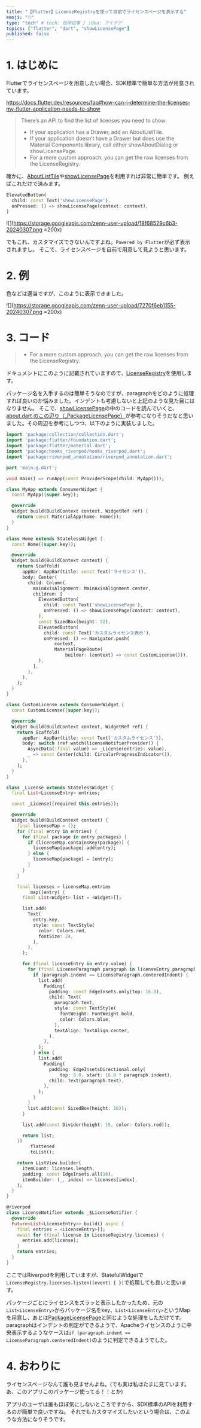 ```yaml
---
title: "【Flutter】LicenseRegistryを使って自前でライセンスページを表示する"
emoji: "⚾"
type: "tech" # tech: 技術記事 / idea: アイデア
topics: ["flutter", "dart", "showLicensePage"]
published: false
---
```


# 1. はじめに

Flutterでライセンスページを用意したい場合、SDK標準で簡単な方法が用意されています。

https://docs.flutter.dev/resources/faq#how-can-i-determine-the-licenses-my-flutter-application-needs-to-show

> There’s an API to find the list of licenses you need to show:
> - If your application has a Drawer, add an AboutListTile.
> - If your application doesn’t have a Drawer but does use the Material Components library, call either showAboutDialog or showLicensePage.
> - For a more custom approach, you can get the raw licenses from the LicenseRegistry.

確かに、[AboutListTile](https://api.flutter.dev/flutter/material/AboutListTile-class.html)や[showLicensePage](https://api.flutter.dev/flutter/material/showLicensePage.html)を利用すれば非常に簡単です。
例えばこれだけで済みます。

```dart
ElevatedButton(
  child: const Text('showLicensePage'),
  onPressed: () => showLicensePage(context: context),
)
```

![](https://storage.googleapis.com/zenn-user-upload/18f68529c6b3-20240307.png =200x)

でもこれ、カスタマイズできないんですよね。`Powered by Flutter`が必ず表示されますし。
そこで、ライセンスページを自前で用意して見ようと思います。

# 2. 例

色などは適当ですが、このように表示できました。

![](https://storage.googleapis.com/zenn-user-upload/7270f6eb1155-20240307.png =200x)

# 3. コード

> - For a more custom approach, you can get the raw licenses from the LicenseRegistry.

ドキュメントにこのように記載されていますので、[LicenseRegistry](https://api.flutter.dev/flutter/foundation/LicenseRegistry-class.html)を使用します。

パッケージ名を入手するのは簡単そうなのですが、paragraphをどのように処理すれば良いのか悩みました。インデントも考慮しないと上記のような見た目にはなりません。
そこで、[showLicensePage](https://api.flutter.dev/flutter/material/showLicensePage.html)の中のコードを読んでいくと、[about.dart のこの辺り（_PackageLicensePage）](https://github.com/flutter/flutter/blob/3.19.2/packages/flutter/lib/src/material/about.dart#L770)が参考になりそうだなと思いました。その周辺を参考にしつつ、以下のように実装しました。

```dart
import 'package:collection/collection.dart';
import 'package:flutter/foundation.dart';
import 'package:flutter/material.dart';
import 'package:hooks_riverpod/hooks_riverpod.dart';
import 'package:riverpod_annotation/riverpod_annotation.dart';

part 'main.g.dart';

void main() => runApp(const ProviderScope(child: MyApp()));

class MyApp extends ConsumerWidget {
  const MyApp({super.key});

  @override
  Widget build(BuildContext context, WidgetRef ref) {
    return const MaterialApp(home: Home());
  }
}

class Home extends StatelessWidget {
  const Home({super.key});

  @override
  Widget build(BuildContext context) {
    return Scaffold(
      appBar: AppBar(title: const Text('ライセンス')),
      body: Center(
        child: Column(
          mainAxisAlignment: MainAxisAlignment.center,
          children: [
            ElevatedButton(
              child: const Text('showLicensePage'),
              onPressed: () => showLicensePage(context: context),
            ),
            const SizedBox(height: 32),
            ElevatedButton(
              child: const Text('カスタムライセンス表示'),
              onPressed: () => Navigator.push(
                  context,
                  MaterialPageRoute(
                      builder: (context) => const CustomLicense())),
            ),
          ],
        ),
      ),
    );
  }
}

class CustomLicense extends ConsumerWidget {
  const CustomLicense({super.key});

  @override
  Widget build(BuildContext context, WidgetRef ref) {
    return Scaffold(
      appBar: AppBar(title: const Text('カスタムライセンス')),
      body: switch (ref.watch(licenseNotifierProvider)) {
        AsyncData(:final value) => _License(entries: value),
        _ => const Center(child: CircularProgressIndicator()),
      },
    );
  }
}

class _License extends StatelessWidget {
  final List<LicenseEntry> entries;

  const _License({required this.entries});

  @override
  Widget build(BuildContext context) {
    final licenseMap = {};
    for (final entry in entries) {
      for (final package in entry.packages) {
        if (licenseMap.containsKey(package)) {
          licenseMap[package].add(entry);
        } else {
          licenseMap[package] = [entry];
        }
      }
    }

    final licenses = licenseMap.entries
        .map((entry) {
      final List<Widget> list = <Widget>[];

      list.add(
        Text(
          entry.key,
          style: const TextStyle(
            color: Colors.red,
            fontSize: 24,
          ),
        ),
      );

      for (final licenseEntry in entry.value) {
        for (final LicenseParagraph paragraph in licenseEntry.paragraphs) {
          if (paragraph.indent == LicenseParagraph.centeredIndent) {
            list.add(
              Padding(
                padding: const EdgeInsets.only(top: 16.0),
                child: Text(
                  paragraph.text,
                  style: const TextStyle(
                    fontWeight: FontWeight.bold,
                    color: Colors.blue,
                  ),
                  textAlign: TextAlign.center,
                ),
              ),
            );
          } else {
            list.add(
              Padding(
                padding: EdgeInsetsDirectional.only(
                    top: 8.0, start: 16.0 * paragraph.indent),
                child: Text(paragraph.text),
              ),
            );
          }
        }
        list.add(const SizedBox(height: 16));
      }

      list.add(const Divider(height: 15, color: Colors.red));

      return list;
    })
        .flattened
        .toList();

    return ListView.builder(
      itemCount: licenses.length,
      padding: const EdgeInsets.all(16),
      itemBuilder: (_, index) => licenses[index],
    );
  }
}

@riverpod
class LicenseNotifier extends _$LicenseNotifier {
  @override
  Future<List<LicenseEntry>> build() async {
    final entries = <LicenseEntry>[];
    await for (final license in LicenseRegistry.licenses) {
      entries.add(license);
    }
    return entries;
  }
}
```

ここではRiverpodを利用していますが、StatefulWidgetで`LicenseRegistry.licenses.listen((event) { })`で処理しても良いと思います。

パッケージごとにライセンスをズラッと表示したかったため、元の`List<LicenseEntry>`からパッケージ名をkey、`List<LicenseEntry>`というMapを用意し、あとは[PackageLicensePage](https://github.com/flutter/flutter/blob/3.19.2/packages/flutter/lib/src/material/about.dart#L770)と同じような処理をしただけです。
paragraphはインデントの判定ができるようで、Apacheライセンスのように中央表示するようなケースは`if (paragraph.indent == LicenseParagraph.centeredIndent)`のように判定できるようでした。

# 4. おわりに

ライセンスページなんて誰も見ませんよね。(でも実は私はたまに見ています。あ、このアプリこのパッケージ使ってる！！とか)

アプリのユーザは誰もほぼ気にしないところですから、SDK標準のAPIを利用するのが簡単で良いですね。
それでもカスタマイズしたいという場合は、このような方法になりそうです。
